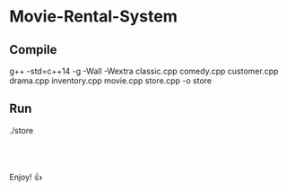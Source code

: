 # Movie-Rental-System
## Compile
g++ -std=c++14 -g -Wall -Wextra classic.cpp comedy.cpp customer.cpp drama.cpp inventory.cpp movie.cpp store.cpp -o store

## Run
./store

<br><br><br>
Enjoy! :+1:
